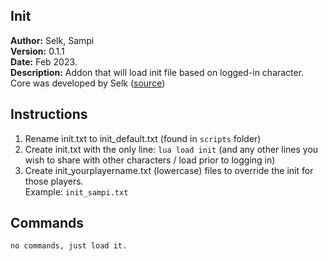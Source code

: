 ## Init
**Author:**  Selk, Sampi<br/>
**Version:**  0.1.1<br>
**Date:** Feb 2023.<br>
**Description:** Addon that will load init file based on logged-in character. 
<br>
Core was developed by Selk (<a href="https://www.ffxiah.com/forum/topic/55581/seperate-initxt-per-profile/#3556590" target="blank_">source</a>)

## Instructions ##

1. Rename init.txt to init_default.txt (found in `scripts` folder)
2. Create init.txt with the only line: `lua load init` (and any other lines you wish to share with other characters / load prior to logging in)
3. Create init_yourplayername.txt (lowercase) files to override the init for those players.</br> 
       Example: `init_sampi.txt`

## Commands ##

`no commands, just load it.`
